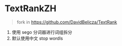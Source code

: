 # TextRankZH

> fork in https://github.com/DavidBelicza/TextRank

1. 使用 sego 分词器进行词组拆分
2. 默认使用中文 stop wordls 